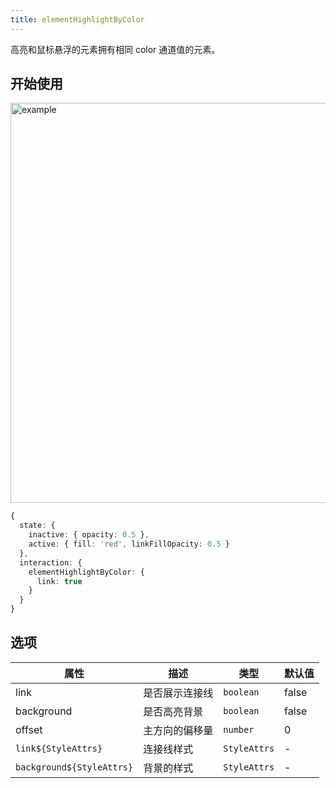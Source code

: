 ```yaml
---
title: elementHighlightByColor
---
```


高亮和鼠标悬浮的元素拥有相同 color 通道值的元素。

## 开始使用

<img alt="example" src="https://gw.alipayobjects.com/zos/raptor/1670297651394/highlight-by-color.gif" width="640">

```ts
{
  state: {
    inactive: { opacity: 0.5 },
    active: { fill: 'red', linkFillOpacity: 0.5 }
  },
  interaction: {
    elementHighlightByColor: {
      link: true
    }
  }
}
```

## 选项

| 属性                      | 描述           | 类型         | 默认值 |
| ------------------------- | -------------- | ------------ | ------ |
| link                      | 是否展示连接线 | `boolean`    | false  |
| background                | 是否高亮背景   | `boolean`    | false  |
| offset                    | 主方向的偏移量 | `number`     | 0      |
| `link${StyleAttrs}`       | 连接线样式     | `StyleAttrs` | -      |
| `background${StyleAttrs}` | 背景的样式     | `StyleAttrs` | -      |
